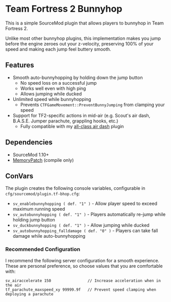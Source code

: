 # Team Fortress 2 Bunnyhop

This is a simple SourceMod plugin that allows players to bunnyhop in Team Fortress 2.

Unlike most other bunnyhop plugins, this implementation makes you jump before the engine zeroes out your z-velocity,
preserving 100% of your speed and making each jump feel buttery smooth.

## Features

* Smooth auto-bunnyhopping by holding down the jump button
    * No speed loss on a successful jump
    * Works well even with high ping
    * Allows jumping while ducked
* Unlimited speed while bunnyhopping
    * Prevents `CTFGameMovement::PreventBunnyJumping` from clamping your speed
* Support for TF2-specific actions in mid-air (e.g. Scout's air dash, B.A.S.E. Jumper parachute, grappling hooks, etc.)
    * Fully compatible with my [all-class air dash](https://github.com/Mikusch/air-dash) plugin

## Dependencies

* SourceMod 1.10+
* [MemoryPatch](https://github.com/Kenzzer/MemoryPatch) (compile only)

## ConVars

The plugin creates the following console variables, configurable in `cfg/sourcemod/plugin.tf-bhop.cfg`:

* `sv_enablebunnyhopping ( def. "1" )` - Allow player speed to exceed maximum running speed
* `sv_autobunnyhopping ( def. "1" )` - Players automatically re-jump while holding jump button
* `sv_duckbunnyhopping ( def. "1" )` - Allow jumping while ducked
* `sv_autobunnyhopping_falldamage ( def. "0" )` - Players can take fall damage while auto-bunnyhopping

### Recommended Configuration

I recommend the following server configuration for a smooth experience. These are personal preference, so choose values that you are comfortable with:

```
sv_airaccelerate 150                // Increase acceleration when in the air
tf_parachute_maxspeed_xy 99999.9f   // Prevent speed clamping when deploying a parachute
```
